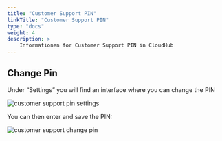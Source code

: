 ```yaml
---
title: "Customer Support PIN"
linkTitle: "Customer Support PIN"
type: "docs"
weight: 4
description: >
    Informationen for Customer Support PIN in CloudHub
---
```


## Change Pin

Under “Settings” you will find an interface where you can change the PIN

![customer support pin settings](../img/customer-support-pin/customer-support-pin-settings.png)

You can then enter and save the PIN:

![customer support change pin](../img/customer-support-pin/customer-support-pin-change.png)